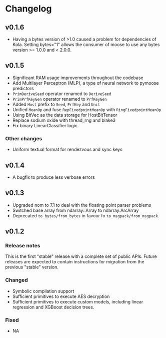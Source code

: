 # Changelog

## v0.1.6
- Having a bytes version of >1.0 caused a problem for dependencies of Kola. Setting bytes="1" allows the consumer of moose to use any bytes version >= 1.0.0 and < 2.0.0.

## v0.1.5

- Significant RAM usage improvements throughout the codebase
- Add Multilayer Perceptron (MLP), a type of neural network to pymoose predictors
- `PrimDeriveSeed` operator renamed to `DeriveSeed`
- `PrimPrfKeyGen` operator renamed to `PrfKeyGen`
- Added `Host` prefix to `Seed`, `PrfKey` and `Unit`
- Unified `MeanOp` and fuse `RepFixedpointMeanOp` with `RingFixedpointMeanOp`
- Using BitVec as the data storage for HostBitTensor
- Replace sodium oxide with thread_rng and blake3
- Fix binary LinearClassifier logic

### Other changes

- Uniform textual format for rendezvous and sync keys

## v0.1.4

- A bugfix to produce less verbose errors

## v0.1.3

- Upgraded nom to 7.1 to deal with the floating point parser problems
- Switched base array from ndarray::Array to ndarray:ArcArray
- Deprecated `to_bytes/from_bytes` in favour fo `to_msgpack/from_msgpack`.

## v0.1.2

### Release notes

This is the first "stable" release with a complete set of public APIs.
Future releases are expected to contain instructions for migration from the previous "stable" version.

### Changed

- Symbolic compilation support
- Sufficient primitives to execute AES decryption
- Sufficient primitives to execute custom models, including linear regression and XGBoost decision trees.

### Fixed

- NA
